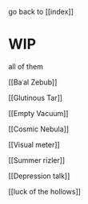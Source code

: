 go back to [[index]]

# WIP
all of them

[[Baʿal Zebub]]

[[Glutinous Tar]]

[[Empty Vacuum]]

[[Cosmic Nebula]]

[[Visual meter]]

[[Summer rizler]]

[[Depression talk]]

[[luck of the hollows]]
